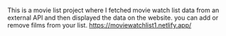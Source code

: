 This is a movie list project where I fetched movie watch list data from an external API and then displayed the data on the website. you can add or remove films from your list.                                                      https://moviewatchlist1.netlify.app/     
 
